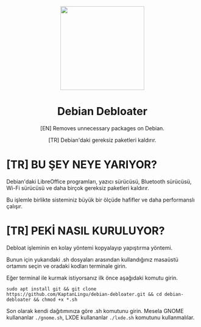 <div align="center">
  <img src="https://upload.wikimedia.org/wikipedia/commons/6/66/Openlogo-debianV2.svg" width="220">
  <h1 align="center">Debian Debloater</h1>
  <p align="center">[EN] Removes unnecessary packages on Debian.</p>
  <p align="center">[TR] Debian'daki gereksiz paketleri kaldırır.</p>
</div>


# [TR] BU ŞEY NEYE YARIYOR?

Debian'daki LibreOffice programları, yazıcı sürücüsü, Bluetooth sürücüsü, Wi-Fi sürücüsü ve daha birçok gereksiz paketleri kaldırır.

Bu işlemle birlikte sisteminiz büyük bir ölçüde hafifler ve daha performanslı çalışır.

# [TR] PEKİ NASIL KURULUYOR?

Debloat işleminin en kolay yöntemi kopyalayıp yapıştırma yöntemi.

Bunun için yukarıdaki .sh dosyaları arasından kullandığınız masaüstü ortamını seçin ve oradaki kodları terminale girin.

Eğer terminal ile kurmak istiyorsanız ilk önce aşağıdaki komutu girin.

```
sudo apt install git && git clone https://github.com/KaptanLingu/debian-debloater.git && cd debian-debloater && chmod +x *.sh
```

Son olarak kendi dağıtımınıza göre .sh komutunu girin. Mesela GNOME kullananlar `./gnome.sh`, LXDE kullananlar `./lxde.sh` komutunu kullanmalılar.
